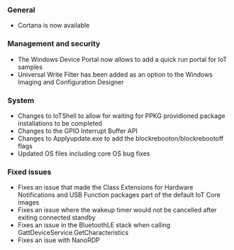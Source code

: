 ### General
- Cortana is now available

### Management and security
- The Windows Device Portal now allows to add a quick run portal for IoT samples
- Universal Write Filter has been added as an option to the Windows Imaging and Configuration Designer

### System
- Changes to IoTShell to allow for waiting for PPKG providioned package installations to be completed
- Changes to the GPIO Interrupt Buffer API
- Changes to Applyupdate.exe to add the blockrebooton/blockrebootoff flags
- Updated OS files including core OS bug fixes

### Fixed issues
- Fixes an issue that made the Class Extensions for Hardware Notifications and USB Function packages part of the default IoT Core images
- Fixes an issue where the wakeup timer would not be cancelled after exiting connected standby
- Fixes an issue in the BluetoothLE stack when calling GattDeviceService.GetCharacteristics
- Fixes an isue with NanoRDP